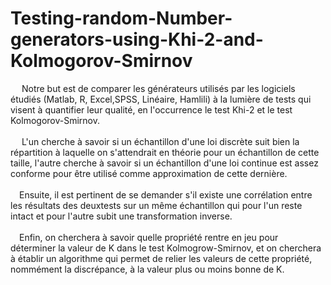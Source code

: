 # Testing-random-Number-generators-using-Khi-2-and-Kolmogorov-Smirnov


&emsp; Notre but est de comparer les générateurs utilisés par les logiciels étudiés (Matlab, R, Excel,SPSS, Linéaire, Hamlili) à la lumière de tests qui visent à quantifier leur qualité, en l'occurrence le test Khi-2 et le test Kolmogorov-Smirnov.</br> </br> 
&emsp; L'un cherche à savoir si un échantillon d'une loi discrète suit bien la répartition à laquelle on s'attendrait en théorie pour un échantillon de cette taille, l'autre cherche à savoir si un échantillon d'une loi continue est assez conforme pour être utilisé comme approximation de cette dernière.</br></br> 
&emsp;Ensuite, il est pertinent de se demander s'il existe une corrélation entre les résultats des deuxtests sur un même échantillon qui pour l'un reste intact et pour l'autre subit une transformation inverse.</br> </br> 
&emsp;Enfin, on cherchera à savoir quelle propriété rentre en jeu pour déterminer la valeur de K dans le test Kolmogrow-Smirnov, et on cherchera à établir un algorithme qui permet de relier les valeurs de cette propriété, nommément la discrépance, à la valeur plus ou moins bonne de K.
